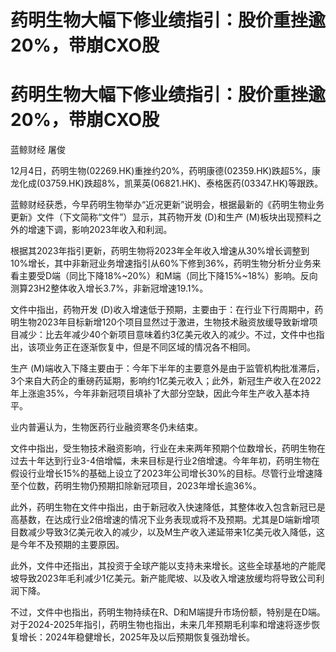 # 药明生物大幅下修业绩指引：股价重挫逾20%，带崩CXO股

# 药明生物大幅下修业绩指引：股价重挫逾20%，带崩CXO股

蓝鲸财经 屠俊

12月4日，药明生物(02269.HK)重挫约20%，药明康德(02359.HK)跌超5%，康龙化成(03759.HK)跌超8%，凯莱英(06821.HK)、泰格医药(03347.HK)等跟跌。

蓝鲸财经获悉，今早药明生物举办“近况更新”说明会，根据最新的《药明生物业务更新》文件（下文简称“文件”）显示，其药物开发 (D)和生产
(M)板块出现预料之外的增速下调，影响2023年收入和利润。

根据其2023年指引更新，药明生物将2023年全年收入增速从30%增长调整到10%增长，其中非新冠业务增速指引从60%下修到36%，药明生物分析分业务来看主要受D端（同比下降18%~20%）和M端（同比下降15%~18%）影响。反向测算23H2整体收入增长3.7%，非新冠增速19.1%。

文件中指出，药物开发
(D)收入增速低于预期，主要由于：在行业下行周期中，药明生物2023年目标新增120个项目显然过于激进，生物技术融资放缓导致新增项目减少：比去年减少40个新项目意味着约3亿美元收入的减少。不过，文件中也指出，该项业务正在逐渐恢复中，但是不同区域的情况各不相同。

生产
(M)端收入下降主要由于：今年下半年的主要意外是由于监管机构批准滞后，3个来自大药企的重磅药延期，影响约1亿美元收入；此外，新冠生产收入在2022年上涨逾35%，今年非新冠项目填补了大部分空缺，因此今年生产收入基本持平。

业内普遍认为，生物医药行业融资寒冬仍未结束。

文件中指出，受生物技术融资影响，行业在未来两年预期个位数增长，药明生物在过去十年达到行业3-4倍增幅，未来目标是行业2倍增速。今年年初，药明生物在假设行业增长15%的基础上设立了2023年公司增长30%的目标。尽管行业增速降至个位数，药明生物仍预期扣除新冠项目，2023年增长逾36%。

此外，药明生物在文件中指出，由于新冠收入快速降低，其整体收入包含新冠已是高基数，在达成行业2倍增速的情况下业务表现或将不及预期。尤其是D端新增项目数减少导致3亿美元收入的减少，以及M生产收入递延带来1亿美元收入降低，这是今年不及预期的主要原因。

此外，文件中还指出，其投资于全球产能以支持未来增长。这些全球基地的产能爬坡导致2023年毛利减少1亿美元。新产能爬坡、以及收入增速放缓均将导致公司利润下降。

不过，文件中也指出，药明生物持续在R、D和M端提升市场份额，特别是在D端。对于2024-2025年指引，药明生物也指出，未来几年预期毛利率和增速将逐步恢复增长：2024年稳健增长，2025年及以后预期恢复强劲增长。

